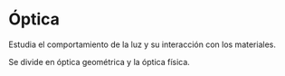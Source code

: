 # Óptica

Estudia el comportamiento de la luz y su interacción con los materiales.

Se divide en óptica geométrica y la óptica física.
